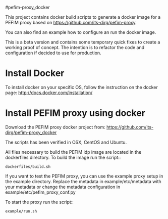 #pefim-proxy_docker


This project contains docker build scripts to generate a docker image for a PEFIM proxy based on https://github.com/its-dirg/pefim-proxy.

You can also find an example how to configure an run the docker image.

This is a beta version and contains some temporary quick fixes to create a working proof of concept.
The intention is to refactor the code and configuration if decided to use for production.

Install Docker
==============

To install docker on your specific OS, follow the instruction on the docker page: http://docs.docker.com/installation/

Install PEFIM proxy using docker
==============================

Download the PEFIM proxy docker project from: https://github.com/its-dirg/pefim-proxy_docker

The scripts has been verified in OSX, CentOS and Ubuntu.

All files necessary to build the PEFIM idp image are located in the dockerfiles directory. To build the image run the script::

    dockerfiles/build.sh

If you want to test the PEFIM proxy, you can use the example proxy setup in the example directory.  Replace the metadata in example/etc/metadata with your metadata or change the metadata configuration in example/etc/pefim_proxy_conf.py

To start the proxy run the script::

    example/run.sh
